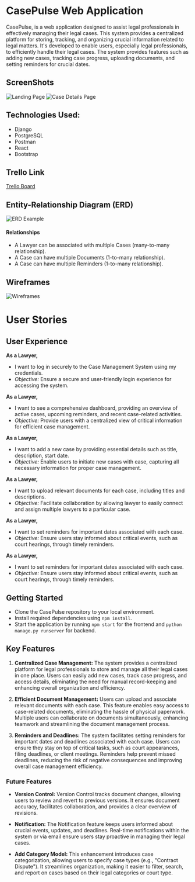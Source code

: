 # CasePulse Web Application

CasePulse, is a web application designed to assist legal professionals in effectively managing their legal cases.  This system provides a centralized platform for storing, tracking, and organizing crucial information related to legal matters. It's developed to enable users, especially legal professionals, to efficiently handle their legal cases. The system provides features such as adding new cases, tracking case progress, uploading documents, and setting reminders for crucial dates.


## ScreenShots

![Landing Page](https://i.imgur.com/FS7yMK8.png)
![Case Details Page](https://i.imgur.com/BXG9Re9.png)


## Technologies Used:
- Django
- PostgreSQL
- Postman
- React
- Bootstrap


## Trello Link
[Trello Board](https://trello.com/invite/b/dqUli0cW/ATTI85454b6de5429cc1e12b1b346d30b7915A282A39/sei7-project-4)

## Entity-Relationship Diagram (ERD)

![ERD Example](https://i.imgur.com/0Z7a1us.png)


#### Relationships
- A Lawyer can be associated with multiple Cases (many-to-many relationship).
- A Case can have multiple Documents (1-to-many relationship).
- A Case can have multiple Reminders (1-to-many relationship).

## Wireframes

![Wireframes](https://i.imgur.com/blXopLj.png)

# User Stories

## User Experience
 **As a Lawyer,**
   - I want to log in securely to the Case Management System using my credentials.
   - *Objective:* Ensure a secure and user-friendly login experience for accessing the system.

 **As a Lawyer,**
   - I want to see a comprehensive dashboard, providing an overview of active cases, upcoming reminders, and recent case-related activities.
   - *Objective:* Provide users with a centralized view of critical information for efficient case management.

 **As a Lawyer,**
   - I want to add a new case by providing essential details such as title, description, start date.
   - *Objective:* Enable users to initiate new cases with ease, capturing all necessary information for proper case management.

 **As a Lawyer,**
   - I want to upload relevant documents for each case, including titles and descriptions.
   - *Objective:* Facilitate collaboration by allowing lawyer to easily connect and assign multiple lawyers to a particular case.

 **As a Lawyer,**
   - I want to set reminders for important dates associated with each case.
   - *Objective:* Ensure users stay informed about critical events, such as court hearings, through timely reminders.

 **As a Lawyer,**
   - I want to set reminders for important dates associated with each case.
   - *Objective:* Ensure users stay informed about critical events, such as court hearings, through timely reminders.


## Getting Started

- Clone the CasePulse repository to your local environment.
- Install required dependencies using `npm install`.
- Start the application by running `npm start` for the frontend and `python manage.py runserver` for backend.

## Key Features

1. **Centralized Case Management:** The system provides a centralized platform for legal professionals to store and manage all their legal cases in one place. Users can easily add new cases, track case progress, and access details, eliminating the need for manual record-keeping and enhancing overall organization and efficiency.

2. **Efficient Document Management:** Users can upload and associate relevant documents with each case. This feature enables easy access to case-related documents, eliminating the hassle of physical paperwork. Multiple users can collaborate on documents simultaneously, enhancing teamwork and streamlining the document management process.

3. **Reminders and Deadlines:** The system facilitates setting reminders for important dates and deadlines associated with each case. Users can ensure they stay on top of critical tasks, such as court appearances, filing deadlines, or client meetings. Reminders help prevent missed deadlines, reducing the risk of negative consequences and improving overall case management efficiency.



### Future Features

- **Version Control:** Version Control tracks document changes, allowing users to review and revert to previous versions. It ensures document accuracy, facilitates collaboration, and provides a clear overview of revisions.

- **Notification:** The Notification feature keeps users informed about crucial events, updates, and deadlines. Real-time notifications within the system or via email ensure users stay proactive in managing their legal cases.

- **Add Category Model:**  This enhancement introduces case categorization, allowing users to specify case types (e.g., "Contract Dispute"). It streamlines organization, making it easier to filter, search, and report on cases based on their legal categories or court type.

